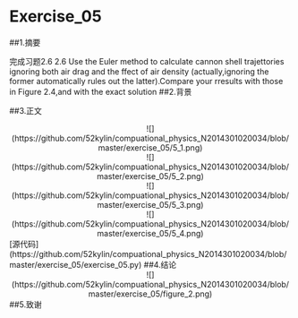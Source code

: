 # Exercise_05

##1.摘要

完成习题2.6
2.6 Use the Euler method to calculate cannon shell trajettories ignoring both air drag and the ffect of air density (actually,ignoring the former automatically rules out the latter).Compare your rresults with those in Figure 2.4,and with the exact solution
##2.背景

##3.正文
   <div
align=center>
![](https://github.com/52kylin/compuational_physics_N2014301020034/blob/master/exercise_05/5_1.png)
</div>
   <div align=center>
![](https://github.com/52kylin/compuational_physics_N2014301020034/blob/master/exercise_05/5_2.png)
</div>
   <div align=center>
![](https://github.com/52kylin/compuational_physics_N2014301020034/blob/master/exercise_05/5_3.png)
</div>
   <div align=center>
![](https://github.com/52kylin/compuational_physics_N2014301020034/blob/master/exercise_05/5_4.png)
</div>
[源代码](https://github.com/52kylin/compuational_physics_N2014301020034/blob/master/exercise_05/exercise_05.py)
##4.结论
   <div align=center>
![](https://github.com/52kylin/compuational_physics_N2014301020034/blob/master/exercise_05/figure_2.png)
</div>
##5.致谢

